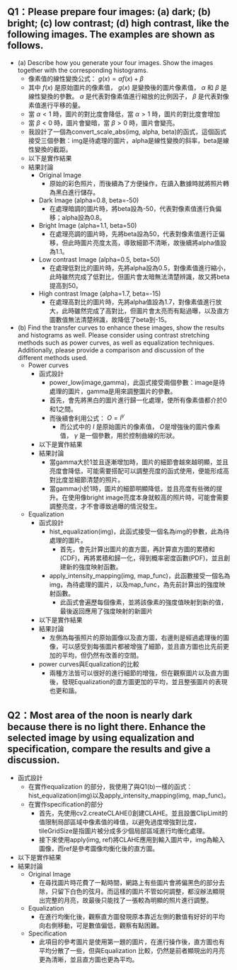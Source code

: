 ## Q1：Please prepare four images: (a) dark; (b) bright; (c) low contrast; (d) high contrast, like the following images. The examples are shown as follows.
- (a) Describe how you generate your four images. Show the images together with the corresponding histograms.
  - 像素值的線性變換公式： $g(x)=\alpha f(x)+\beta$ 
  - 其中 $f(x)$ 是原始圖片的像素值， $g(x)$ 是變換後的圖片像素值， $\alpha$ 和 $\beta$ 是線性變換的參數。 $\alpha$ 是代表對像素值進行縮放的比例因子， $\beta$ 是代表對像素值進行平移的量。
  - 當 $\alpha<1$ 時，圖片的對比度會降低，當 $\alpha>1$ 時，圖片的對比度會增加
  - 當 $\beta<0$ 時，圖片會變暗，當 $\beta>0$ 時，圖片會變亮。
  - 我設計了一個為convert_scale_abs(img, alpha, beta)的函式，這個函式接受三個參數：img是待處理的圖片，alpha是線性變換的斜率，beta是線性變換的截距。
  - 以下是實作結果
  - 結果討論
    - Original Image
      - 原始的彩色照片，而後續為了方便操作，在讀入數據時就將照片轉為黑白進行儲存。
    - Dark Image (alpha=0.8, beta=-50)
      - 在處理暗調的圖片時，將beta設為-50，代表對像素值進行負偏移；alpha設為0.8。
    - Bright Image (alpha=1.1, beta=50)
      - 在處理亮調的圖片時，先將beta設為50，代表對像素值進行正偏移，但此時圖片亮度太高，導致細節不清晰，故後續將alpha值設為1.1。
    - Low contrast Image (alpha=0.5, beta=50)
      - 在處理低對比的圖片時，先將alpha設為0.5，對像素值進行縮小，此時雖然完成了低對比，但圖片會太暗無法清楚辨識，故又將beta提高到50。
    - High contrast Image (alpha=1.7, beta=-15)
      - 在處理高對比的圖片時，先將alpha值設為1.7，對像素值進行放大，此時雖然完成了高對比，但圖片會太亮而有點過曝，以及直方圖數值無法清楚辨識，故降低了beta到-15。
- (b) Find the transfer curves to enhance these images, show the results and histograms as well. Please consider using contrast stretching methods such as power curves, as well as equalization techniques. Additionally, please provide a comparison and discussion of the different methods used.
  - Power curves
    - 函式設計
      - power_low(image,gamma)，此函式接受兩個參數：image是待處理的圖片，gamma是用來調整圖片的參數。
      - 首先，會先將黑白的圖片進行歸一化處理，使所有像素值都介於0和1之間。
      - 而後續會利用公式： $O=I^\gamma$
        - 而公式中的 $I$ 是原始圖片的像素值， $O$是增強後的圖片像素值， $\gamma$ 是一個參數，用於控制曲線的形狀。
    - 以下是實作結果
    - 結果討論
      - 當gamma大於1並且逐漸增加時，圖片的細節會越來越明顯，並且亮度會降低，可能需要搭配可以調整亮度的函式使用，便能形成高對比度並細節清楚的照片。
      - 當gamma小於1時，圖片的細節明顯降低，並且亮度有些微的提升。在使用像bright image亮度本身就較高的照片時，可能會需要調整亮度，才不會導致過曝的情況發生。
  - Equalization
    - 函式設計
      - hist_equalization(img)，此函式接受一個名為img的參數，此為待處理的圖片。
        - 首先，會先計算出圖片的直方圖，再計算直方圖的累積和(CDF)，再將累積和歸一化，得到概率密度函數(PDF)，並且創建新的強度映射函數。
      - apply_intensity_mapping(img, map_func)，此函數接受一個名為img，為待處理的圖片，以及map_func，為先前計算出的強度映射函數。
        - 此函式會遍歷每個像素，並將該像素的強度值映射到新的值，最後返回應用了強度映射的新圖片
    - 以下是實作結果
    - 結果討論
      - 左側為每張照片的原始圖像以及直方圖，右邊則是經過處理後的圖像，可以感受到每張圖片都被增強了細節，並且直方圖也比先前更加的平均，但仍然有改善的空間。
    - power curves與Equalization的比較
      - 兩種方法皆可以很好的進行細節的增強，但在觀察圖片以及直方圖後，發現Equalization的直方圖更加的平均，並且整張圖片的表現也更和諧。
## Q2：Most area of the noon is nearly dark because there is no light there. Enhance the selected image by using equalization and specification, compare the results and give a discussion.
- 函式設計
  - 在實作equalization 的部分，我使用了與Q1(b)一樣的函式：hist_equalization(img)以及apply_intensity_mapping(img, map_func)。
  - 在實作specification的部分
    - 首先，先使用cv2.createCLAHE()創建CLAHE。並且設置ClipLimit的值限制局部區域中像素值的峰值，以避免過度增強對比度，tileGridSize是指圖片被分成多少個局部區域進行均衡化處理。
    - 接下來使用apply(img, ref)將CLAHE應用到輸入圖片中，img為輸入圖像，而ref是參考圖像均衡化後的直方圖。
- 以下是實作結果
- 結果討論
  - Original Image
    - 在尋找圖片時花費了一點時間，網路上有些圖片會將偏黑色的部分去除，只留下白色的弦月。而這樣的圖片不管如何調整，都沒辦法顯現出完整的月亮，故最後只能找了一張較為明顯的照片進行調整。
  - Equalization
    - 在進行均衡化後，觀察直方圖發現原本靠近左側的數值有好好的平均向右側移動，可是數值偏低，觀察有點困難。
  - Specification
    - 此項目的參考圖片是使用第一題的圖片，在進行操作後，直方圖也有平均分散了一些，但與Equalization 比較，仍然是前者顯現出的月亮更為清晰，並且直方圖也更為平均。
